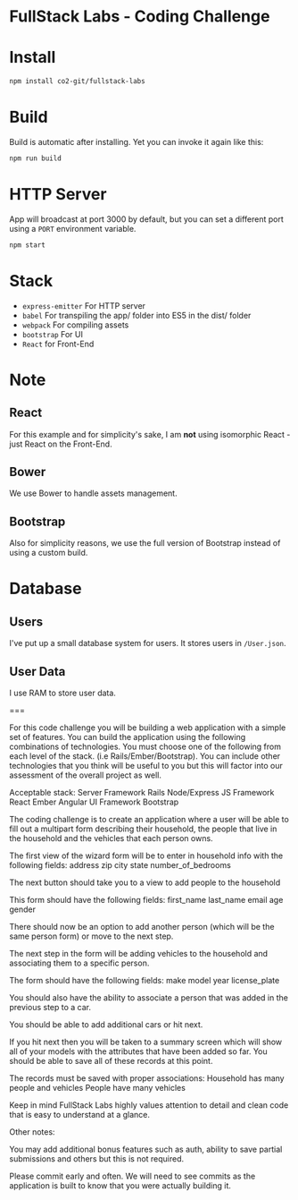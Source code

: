 FullStack Labs - Coding Challenge
===

# Install

```bash
npm install co2-git/fullstack-labs
```

# Build

Build is automatic after installing. Yet you can invoke it again like this:

```bash
npm run build
```

# HTTP Server

App will broadcast at port 3000 by default, but you can set a different port using a `PORT` environment variable.

```bash
npm start
```

# Stack

- `express-emitter` For HTTP server
- `babel` For transpiling the app/ folder into ES5 in the dist/ folder
- `webpack` For compiling assets
- `bootstrap` For UI
- `React` for Front-End

# Note

## React

For this example and for simplicity's sake, I am **not** using isomorphic React - just React on the Front-End.

## Bower

We use Bower to handle assets management.

## Bootstrap

Also for simplicity reasons, we use the full version of Bootstrap instead of using a custom build.

# Database

## Users

I've put up a small database system for users. It stores users in `/User.json`.

## User Data

I use RAM to store user data.

===

For this code challenge you will be building a web application with a simple set of features.  You can build the application using the following combinations of technologies.  You must choose one of the following from each level of the stack. (i.e Rails/Ember/Bootstrap).  You can include other technologies that you think will be useful to you but this will factor into our assessment of the overall project as well.

Acceptable stack:
Server Framework
Rails
Node/Express
JS Framework
React
Ember
Angular
UI Framework
Bootstrap

The coding challenge is to create an application where a user will be able to fill out a multipart form describing their household, the people that live in the household and the vehicles that each person owns.

The first view of the wizard form will be to enter in household info with the following fields:
address
zip
city
state
number_of_bedrooms

The next button should take you to a view to add people to the household

This form should have the following fields:
first_name
last_name
email
age
gender

There should now be an option to add another person (which will be the same person form) or move to the next step.

The next step in the form will be adding vehicles to the household and associating them to a specific person.

The form should have the following fields:
make
model
year
license_plate

You should also have the ability to associate a person that was added in the previous step to a car.

You should be able to add additional cars or hit next.

If you hit next then you will be taken to a summary screen which will show all of your models with the attributes that have been added so far.  You should be able to save all of these records at this point.

The records must be saved with proper associations:
Household has many people and vehicles
People have many vehicles

Keep in mind FullStack Labs highly values attention to detail and clean code that is easy to understand at a glance.

Other notes:

You may add additional bonus features such as auth, ability to save partial submissions and others but this is not required.

Please commit early and often.  We will need to see commits as the application is built to know that you were actually building it.
